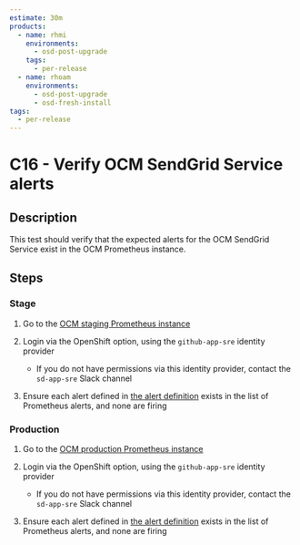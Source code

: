 ```yaml
---
estimate: 30m
products:
  - name: rhmi
    environments:
      - osd-post-upgrade
    tags:
      - per-release
  - name: rhoam
    environments:
      - osd-post-upgrade
      - osd-fresh-install
tags:
  - per-release
---
```


# C16 - Verify OCM SendGrid Service alerts

## Description

This test should verify that the expected alerts for the OCM SendGrid Service exist in the OCM Prometheus instance.

## Steps

### Stage

1. Go to the [OCM staging Prometheus instance](https://prometheus.app-sre-stage-01.devshift.net/alerts)

2. Login via the OpenShift option, using the `github-app-sre` identity provider

   - If you do not have permissions via this identity provider, contact the `sd-app-sre` Slack channel

3. Ensure each alert defined in [the alert definition](https://gitlab.cee.redhat.com/service/app-interface/-/tree/master/resources/observability/prometheusrules/ocm-sendgrid-svc-stage.prometheusrules.yaml) exists in the list of Prometheus alerts, and none are firing

### Production

1. Go to the [OCM production Prometheus instance](https://prometheus.app-sre-prod-04.devshift.net/alerts)

2. Login via the OpenShift option, using the `github-app-sre` identity provider

   - If you do not have permissions via this identity provider, contact the `sd-app-sre` Slack channel

3. Ensure each alert defined in [the alert definition](https://gitlab.cee.redhat.com/service/app-interface/-/tree/master/resources/observability/prometheusrules/ocm-sendgrid-svc-production.prometheusrules.yaml) exists in the list of Prometheus alerts, and none are firing
